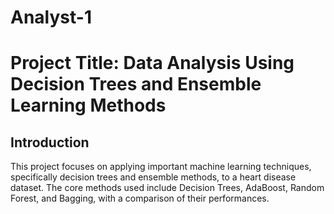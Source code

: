 # Analyst-1

# Project Title: Data Analysis Using Decision Trees and Ensemble Learning Methods

## Introduction

This project focuses on applying important machine learning techniques, specifically decision trees and ensemble methods, to a heart disease dataset. The core methods used include Decision Trees, AdaBoost, Random Forest, and Bagging, with a comparison of their performances.
